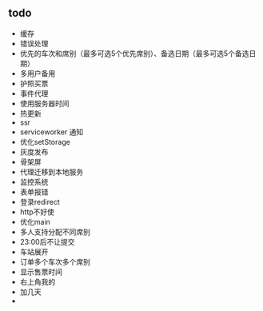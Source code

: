 ## todo

+ 缓存
+ 错误处理
+ 优先的车次和席别（最多可选5个优先席别）、备选日期（最多可选5个备选日期）
+ 多用户备用
+ 护照买票
+ 事件代理
+ 使用服务器时间
+ 热更新
+ ssr
+ serviceworker 通知
+ 优化setStorage
+ 灰度发布
+ 骨架屏
+ 代理迁移到本地服务
+ 监控系统
+ 表单报错
+ 登录redirect
+ http不好使
+ 优化main
+ 多人支持分配不同席别
+ 23:00后不让提交
+ 车站展开
+ 订单多个车次多个席别
+ 显示售票时间
+ 右上角我的
+ 加几天
+ 